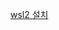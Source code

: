 [wsl2 설치](https://velog.io/@favorcho/wsl2-%EC%84%A4%EC%B9%98-%EB%B0%8F-%EC%9A%B0%EB%B6%84%ED%88%AC-%EC%84%A4%EC%B9%98)
